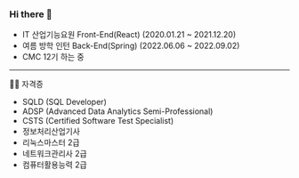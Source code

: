 ### Hi there 👋
- IT 산업기능요원 Front-End(React) (2020.01.21 ~ 2021.12.20)
- 여름 방학 인턴 Back-End(Spring) (2022.06.06 ~ 2022.09.02)
- CMC 12기 하는 중 
---
✍🏻 자격증
- SQLD (SQL Developer)
- ADSP (Advanced Data Analytics Semi-Professional)
- CSTS (Certified Software Test Specialist)
- 정보처리산업기사
- 리눅스마스터 2급
- 네트워크관리사 2급
- 컴퓨터활용능력 2급
